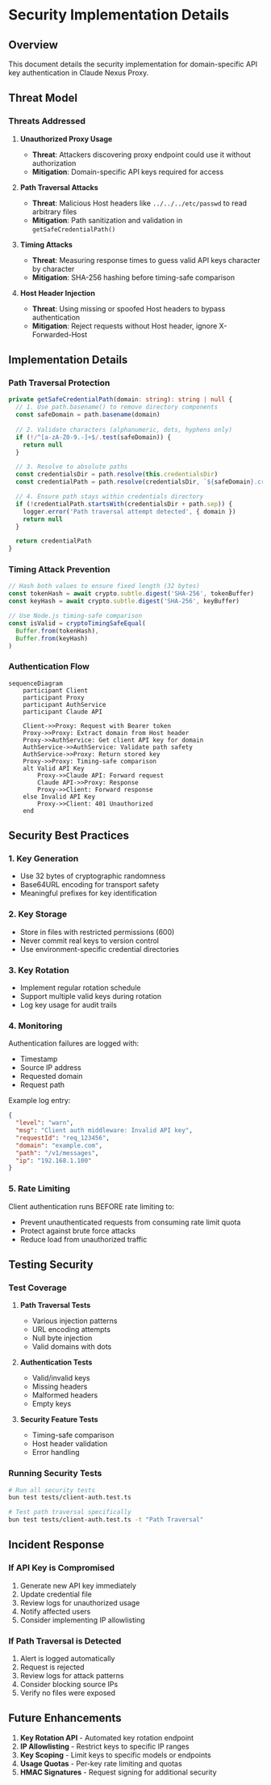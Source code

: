 # Security Implementation Details

## Overview

This document details the security implementation for domain-specific API key authentication in Claude Nexus Proxy.

## Threat Model

### Threats Addressed

1. **Unauthorized Proxy Usage**
   - **Threat**: Attackers discovering proxy endpoint could use it without authorization
   - **Mitigation**: Domain-specific API keys required for access

2. **Path Traversal Attacks**
   - **Threat**: Malicious Host headers like `../../../etc/passwd` to read arbitrary files
   - **Mitigation**: Path sanitization and validation in `getSafeCredentialPath()`

3. **Timing Attacks**
   - **Threat**: Measuring response times to guess valid API keys character by character
   - **Mitigation**: SHA-256 hashing before timing-safe comparison

4. **Host Header Injection**
   - **Threat**: Using missing or spoofed Host headers to bypass authentication
   - **Mitigation**: Reject requests without Host header, ignore X-Forwarded-Host

## Implementation Details

### Path Traversal Protection

```typescript
private getSafeCredentialPath(domain: string): string | null {
  // 1. Use path.basename() to remove directory components
  const safeDomain = path.basename(domain)
  
  // 2. Validate characters (alphanumeric, dots, hyphens only)
  if (!/^[a-zA-Z0-9.-]+$/.test(safeDomain)) {
    return null
  }

  // 3. Resolve to absolute paths
  const credentialsDir = path.resolve(this.credentialsDir)
  const credentialPath = path.resolve(credentialsDir, `${safeDomain}.credentials.json`)

  // 4. Ensure path stays within credentials directory
  if (!credentialPath.startsWith(credentialsDir + path.sep)) {
    logger.error('Path traversal attempt detected', { domain })
    return null
  }

  return credentialPath
}
```

### Timing Attack Prevention

```typescript
// Hash both values to ensure fixed length (32 bytes)
const tokenHash = await crypto.subtle.digest('SHA-256', tokenBuffer)
const keyHash = await crypto.subtle.digest('SHA-256', keyBuffer)

// Use Node.js timing-safe comparison
const isValid = cryptoTimingSafeEqual(
  Buffer.from(tokenHash),
  Buffer.from(keyHash)
)
```

### Authentication Flow

```mermaid
sequenceDiagram
    participant Client
    participant Proxy
    participant AuthService
    participant Claude API

    Client->>Proxy: Request with Bearer token
    Proxy->>Proxy: Extract domain from Host header
    Proxy->>AuthService: Get client API key for domain
    AuthService->>AuthService: Validate path safety
    AuthService->>Proxy: Return stored key
    Proxy->>Proxy: Timing-safe comparison
    alt Valid API Key
        Proxy->>Claude API: Forward request
        Claude API->>Proxy: Response
        Proxy->>Client: Forward response
    else Invalid API Key
        Proxy->>Client: 401 Unauthorized
    end
```

## Security Best Practices

### 1. Key Generation

- Use 32 bytes of cryptographic randomness
- Base64URL encoding for transport safety
- Meaningful prefixes for key identification

### 2. Key Storage

- Store in files with restricted permissions (600)
- Never commit real keys to version control
- Use environment-specific credential directories

### 3. Key Rotation

- Implement regular rotation schedule
- Support multiple valid keys during rotation
- Log key usage for audit trails

### 4. Monitoring

Authentication failures are logged with:
- Timestamp
- Source IP address
- Requested domain
- Request path

Example log entry:
```json
{
  "level": "warn",
  "msg": "Client auth middleware: Invalid API key",
  "requestId": "req_123456",
  "domain": "example.com",
  "path": "/v1/messages",
  "ip": "192.168.1.100"
}
```

### 5. Rate Limiting

Client authentication runs BEFORE rate limiting to:
- Prevent unauthenticated requests from consuming rate limit quota
- Protect against brute force attacks
- Reduce load from unauthorized traffic

## Testing Security

### Test Coverage

1. **Path Traversal Tests**
   - Various injection patterns
   - URL encoding attempts
   - Null byte injection
   - Valid domains with dots

2. **Authentication Tests**
   - Valid/invalid keys
   - Missing headers
   - Malformed headers
   - Empty keys

3. **Security Feature Tests**
   - Timing-safe comparison
   - Host header validation
   - Error handling

### Running Security Tests

```bash
# Run all security tests
bun test tests/client-auth.test.ts

# Test path traversal specifically
bun test tests/client-auth.test.ts -t "Path Traversal"
```

## Incident Response

### If API Key is Compromised

1. Generate new API key immediately
2. Update credential file
3. Review logs for unauthorized usage
4. Notify affected users
5. Consider implementing IP allowlisting

### If Path Traversal is Detected

1. Alert is logged automatically
2. Request is rejected
3. Review logs for attack patterns
4. Consider blocking source IPs
5. Verify no files were exposed

## Future Enhancements

1. **Key Rotation API** - Automated key rotation endpoint
2. **IP Allowlisting** - Restrict keys to specific IP ranges
3. **Key Scoping** - Limit keys to specific models or endpoints
4. **Usage Quotas** - Per-key rate limiting and quotas
5. **HMAC Signatures** - Request signing for additional security